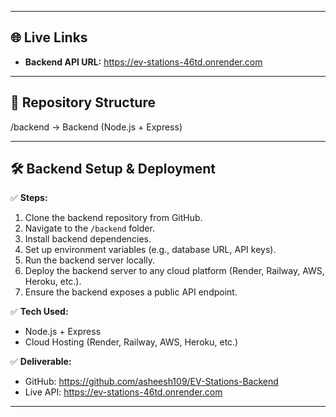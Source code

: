 

---

## 🌐 Live Links


- **Backend API URL:** https://ev-stations-46td.onrender.com  
 

---

## 📁 Repository Structure


/backend → Backend (Node.js + Express)



---

## 🛠 Backend Setup & Deployment

✅ **Steps:**  
1. Clone the backend repository from GitHub.  
2. Navigate to the `/backend` folder.  
3. Install backend dependencies.  
4. Set up environment variables (e.g., database URL, API keys).  
5. Run the backend server locally.  
6. Deploy the backend server to any cloud platform (Render, Railway, AWS, Heroku, etc.).  
7. Ensure the backend exposes a public API endpoint.

✅ **Tech Used:**  
- Node.js + Express  
- Cloud Hosting (Render, Railway, AWS, Heroku, etc.)  

✅ **Deliverable:**  
- GitHub: https://github.com/asheesh109/EV-Stations-Backend 
- Live API: https://ev-stations-46td.onrender.com  


---




